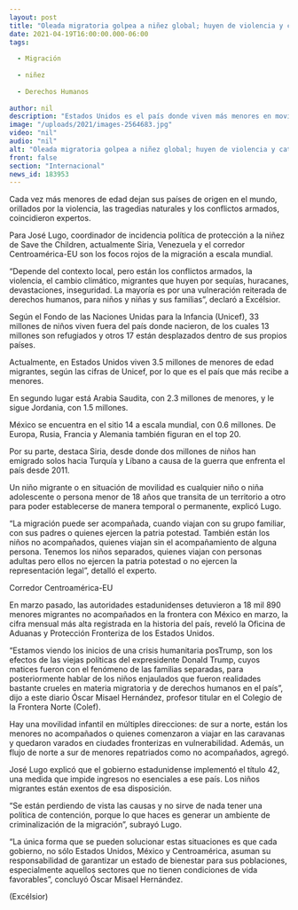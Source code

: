 ```yaml
---
layout: post
title: "Oleada migratoria golpea a niñez global; huyen de violencia y catástrofes"
date: 2021-04-19T16:00:00.000-06:00
tags:
  
  - Migración
  
  - niñez
  
  - Derechos Humanos
  
author: nil
description: "Estados Unidos es el país donde viven más menores en movilidad; señalan crisis humanitaria"
image: "/uploads/2021/images-2564683.jpg"
video: "nil"
audio: "nil"
alt: "Oleada migratoria golpea a niñez global; huyen de violencia y catástrofes"
front: false
section: "Internacional"
news_id: 183953
---
```


Cada vez más menores de edad dejan sus países de origen en el mundo, orillados por la violencia, las tragedias naturales y los conflictos armados, coincidieron expertos.

Para José Lugo, coordinador de incidencia política de protección a la niñez de Save the Children, actualmente Siria, Venezuela y el corredor Centroamérica-EU son los focos rojos de la migración a escala mundial.

“Depende del contexto local, pero están los conflictos armados, la violencia, el cambio climático, migrantes que huyen por sequías, huracanes, devastaciones, inseguridad. La mayoría es por una vulneración reiterada de derechos humanos, para niños y niñas y sus familias”, declaró a Excélsior.

Según el Fondo de las Naciones Unidas para la Infancia (Unicef), 33 millones de niños viven fuera del país donde nacieron, de los cuales 13 millones son refugiados y otros 17 están desplazados dentro de sus propios países.

Actualmente, en Estados Unidos viven 3.5 millones de menores de edad migrantes, según las cifras de Unicef, por lo que es el país que más recibe a menores.

En segundo lugar está Arabia Saudita, con 2.3 millones de menores, y le sigue Jordania, con 1.5 millones.

México se encuentra en el sitio 14 a escala mundial, con 0.6 millones. De Europa, Rusia, Francia y Alemania también figuran en el top 20.

Por su parte, destaca Siria, desde donde dos millones de niños han emigrado solos hacia Turquía y Líbano a causa de la guerra que enfrenta el país desde 2011.

Un niño migrante o en situación de movilidad es cualquier niño o niña adolescente o persona menor de 18 años que transita de un territorio a otro para poder establecerse de manera temporal o permanente, explicó Lugo.

“La migración puede ser acompañada, cuando viajan con su grupo familiar, con sus padres o quienes ejercen la patria potestad. También están los niños no acompañados, quienes viajan sin el acompañamiento de alguna persona. Tenemos los niños separados, quienes viajan con personas adultas pero ellos no ejercen la patria potestad o no ejercen la representación legal”, detalló el experto.

Corredor Centroamérica-EU

En marzo pasado, las autoridades estadunidenses detuvieron a 18 mil 890 menores migrantes no acompañados en la frontera con México en marzo, la cifra mensual más alta registrada en la historia del país, reveló la Oficina de Aduanas y Protección Fronteriza de los Estados Unidos.

“Estamos viendo los inicios de una crisis humanitaria posTrump, son los efectos de las viejas políticas del expresidente Donald Trump, cuyos matices fueron con el fenómeno de las familias separadas, para posteriormente hablar de los niños enjaulados que fueron realidades bastante crueles en materia migratoria y de derechos humanos en el país”, dijo a este diario Óscar Misael Hernández, profesor titular en el Colegio de la Frontera Norte (Colef).

Hay una movilidad infantil en múltiples direcciones: de sur a norte, están los menores no acompañados o quienes comenzaron a viajar en las caravanas y quedaron varados en ciudades fronterizas en vulnerabilidad. Además, un flujo de norte a sur de menores repatriados como no acompañados, agregó.

José Lugo explicó que el gobierno estadunidense implementó el título 42, una medida que impide ingresos no esenciales a ese país. Los niños migrantes están exentos de esa disposición.

“Se están perdiendo de vista las causas y no sirve de nada tener una política de contención, porque lo que haces es generar un ambiente de criminalización de la migración”, subrayó Lugo.

“La única forma que se pueden solucionar estas situaciones es que cada gobierno, no sólo Estados Unidos, México y Centroamérica, asuman su responsabilidad de garantizar un estado de bienestar para sus poblaciones, especialmente aquellos sectores que no tienen condiciones de vida favorables”, concluyó Óscar Misael Hernández.

(Excélsior)